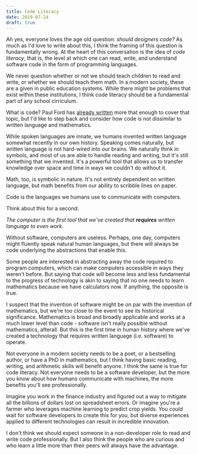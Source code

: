 ```yaml
---
title: Code Literacy
date: 2019-07-24
draft: true
---
```


Ah yes, everyone loves the age old question: *should designers code?*
As much as I'd love to write about this,
I think the framing of this question is fundamentally wrong.
At the heart of this conversation is the idea of *code literacy*,
that is, the level at which one can read, write, and understand software code in the form of programming languages.

We never question whether or not we should teach children to read and write,
or whether we should teach them math.
In a modern society, these are a given in public education systems.
While there might be problems that exist within these institutions,
I think code literacy should be a fundamental part of any school cirriculum.

What is code? Paul Ford has [already written][what is code] more that enough to cover that topic,
but I'd like to step back and consider how code is not dissimilar to written language and mathematics.

While spoken languages are innate, we humans invented written language somewhat recently in our own history.
Speaking comes naturally, but written language is not hard-wired into our brains.
We naturally think in symbols, and most of us are able to handle reading and writing,
but it's still something that we invented.
It's a powerful tool that allows us to transfer knowledge over space and time in ways we couldn't do without it.

Math, too, is symbolic in nature.
It's not entirely dependent on written language,
but math benefits from our ability to scribble lines on paper.

Code is the languages we humans use to communicate with computers.

Think about this for a second:

<!--
We created a tool that needs language to work.
-->

*The computer is the first tool that we've created that **requires** written language to even work.*

Without software, computers are useless.
Perhaps, one day, computers might fluently speak natural human languages,
but there will always be code underlying the abstractions that enable this.

Some people are interested in abstracting away the code required to program computers,
which can make computers accessible in ways they weren't before.
But saying that code will become less and less fundamental to the progress of technology
is akin to saying that no one needs to learn mathematics because we have calculators now.
If anything, the opposite is true.

I suspect that the invention of software might be on par with the invention of mathematics,
but we're too close to the event to see its historical significance.
Mathematics is broad and broadly applicable and works at a much lower level than code -
software isn't really possible without mathematics, afterall.
But this is the first time in human history where we've created a technology that requires written language (i.e. software) to operate.

Not everyone in a modern society needs to be a poet, or a bestselling author, or have a PhD in mathematics,
but I think having basic reading, writing, and arithmetic skills will benefit anyone.
I think the same is true for code literacy.
Not everyone needs to be a software developer,
but the more you know about how humans communicate with machines,
the more benefits you'll see professionally.

Imagine you work in the finance industry and figured out a way to mitigate all the billions of dollars lost on spreadsheet errors.
Or imagine you're a farmer who leverages machine learning to predict crop yields.
You *could* wait for software developers to create this for you,
but diverse experiences applied to different technologies can result in incredible innovation.

I don't think we should expect someone in a non-developer role to read and write code professionally.
But I also think the people who are curious and who learn a little more than their peers
will always have the advantage.

[what is code]: https://www.bloomberg.com/graphics/2015-paul-ford-what-is-code/

